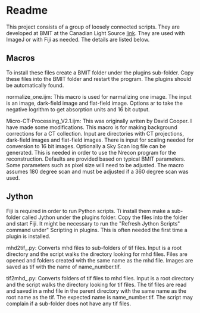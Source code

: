 Readme
======

This project consists of a group of loosely connected scripts. They are developed at BMIT at the Canadian Light Source [link](http://www.lightsource.ca/). They are used with ImageJ or with Fiji as needed. The details are listed below.

Macros
------

To install these files create a BMIT folder under the plugins sub-folder. Copy these files into the BMIT folder and restart the program. The plugins should be automatically found.

normalize_one.ijm: This macro is used for narmalizing one image. The input is an image, dark-field image and flat-field image. Options ar to take the negative logrithm to get absorption units and 16 bit output.

Micro-CT-Processing_V2.1.ijm: This was originally writen by David Cooper. I have made some modifications. This macro is for making background corrections for a CT collection. Input are directories with CT projections, dark-field images and flat-field images. There is input for scaling needed for conversion to 16 bit images. Optionally a Sky Scan log file can be generated. This is needed in order to use the Nrecon program for the reconstruction. Defaults are provided based on typical BMIT parameters. Some parameters such as pixel size will need to be adjusted. The macro assumes 180 degree scan and must be adjusted if a 360 degree scan was used.

Jython
------

Fiji is required in order to run Python scripts. Ti install them make a sub-folder called Jython under the plugins folder. Copy the files into the folder and start Fiji. It might be necessary to run the "Refresh Jython Scripts" command under" Scripting in plugins. This is often needed the first time a plugin is installed.

mhd2tif_.py:  Converts mhd files to sub-folders of tif files. Input is a root directory and the script walks the directory looking for mhd files. Files are opened and folders created with the same name as the mhd file. Images are saved as tif with the name of name_number.tif.

tif2mhd_.py:  Converts folders of tif files to mhd files. Input is a root directory and the script walks the directory looking for tif files. The tif files are read and saved in a mhd file in the parent directory with the same name as the root name as the tif. The expected name is name_number.tif. The script may complain if a sub-folder does not have any tif files.